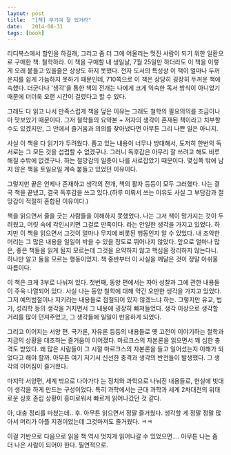 ```yaml
---
layout: post
title:  "[책] 무기여 잘 있거라"
date:   2014-08-31
tags: [book]
---
```


리디북스에서 할인을 하길래, 그리고 좀 더 그에 어울리는 멋진 사람이 되기 위한 일환으로 구매한 책. 철학하라. 이 책을 구매할 내 생일날, 7월 25일만 하더라도 이 책을 이렇게 오래 붙들고 있을줄은 상상도 하지 못했다. 전자 도서의 특성상 이 책이 얼마나 두꺼운지를 쉽게 가늠하지 못하기 때문인데, 710쪽으로 이 책은 상당히 굉장히 두꺼운 책에 속했다. 더군다나 '생각'을 통한 책의 전개는 나에게 크게 익숙한 독서 방식이 아니었기 때문에 더더욱 오랜 시간이 걸렸다고 할 수 있다. 

  그래도 다 읽고 나서 만족스럽게 책을 덮은 이유는 그래도 철학의 필요의의를 조금이나마 맛보았기 때문이다. 그저 철학들의 요약본 + 저자의 생각이 혼재된 책이라고 치부할 수도 있겠지만, 그 안에서 즐거움과 의의를 찾아냈다면 아무튼 그리 나쁜 일은 아니지. 

  사실 이 책을 다 읽기가 두려웠다. 품고 있는 내용이 너무나 방대해서, 도저히 한번의 독서로는 그 모든 것을 섭렵할 수 없겠구나. 그러니 독후감은 아무리 잘 쓰려고 해도 비루해질 수밖에 없겠구나. 하는 절망감의 일종이 나를 사로잡았기 때문이다. 몇십쪽 밖에 남지 않은 책을 토일요일 계속 붙들고 있었던 이유이다. 

  그렇지만 끝은 언제나 존재하고 생각의 전개, 책의 활자 등등이 모두 그러했다. 나는 결국 책을 끝냈고, 결국 독후감을 쓰고 있다.(하루 미뤄서 쓰는 이유도 사실 그 부담감과 절망감이 적절히 혼합된 이유이다.) 

  책을 읽으면서 줄을 긋는 사람들을 이해하지 못했었다. 나는 그저 책이 망가지는 것이 두려웠고, 머릿 속에 각인시키면 그걸로 만족이다. 라는 안일한 생각을 가지고 있었다. 하지만 이 책을 읽으면서 그것이 얼마나 무지에 비롯된 행동인지 알 수 있었다. 내 조악한 머리는 그 많은 내용을 일일이 박을 수 있을 정도로 뛰어나지 않았다. 앞으로 얼마나 많은, 좋은 책들을 읽게 될지 모르는데 그것을 요약하지 않고 핵심을 정리하지 않는다니. 하나만 알고 둘을 모르는 행동이었지. 책 중반부터 이 사실을 깨달은 것이 정말 아쉬울 따름이다. 

  이 책은 크게 3부로 나눠져 있다. 첫번째, 동양 편에서는 자아 성찰과 그에 관한 내용들이 주욱 나열되어 있다. 사실 나는 동양 철학에 대해 약간 오만한 생각을 가지고 있었다. 그저 예의범절이나 지키라는 내용들로 점철되어 있지 않겠느냐 하는. 그렇지만 유교, 법가, 성리학 등의 생각을 거치면서 그 내용에 굉장히 빠져들었다. 생각 이상으로 생각할 거리를 많이 던져주었고, 그 생각들에 일일이 반응하게 되었다. 

  그리고 이어지는 서양 편. 국가론, 자유론 등등의 내용들로 옛 고전이 이야기하는 철학과 지금의 상황을 대조하는 즐거움이 이어졌다. 마르크스의 자본론을 읽으면서 꽤 심한 충격도 받았다. 왜 많은 사람들이 그 시절 마르크스의 자본론을 들고 일어섰는지 이해가 되었다고 해야 할까. 아무튼 여기 저기서 신선한 충격과 생각의 반전들이 발생했다. 그 생각의 이어짐이 즐거웠다. 

  마지막 서양편, 세계 밖으로 나아가다 는 정치와 과학으로 나눠진 내용들로, 현실에 빗대어 생각을 하게 만드는 구성이었다. 특히 과학에서는 근대 과학과 세계 2차대전의 위태로운 상호 존립 상황이 흥미로워서 빠르게 읽어나갔던 것 같다. 

  아, 대충 정리를 마쳤는데.. 후. 아무튼 읽으면서 정말 즐거웠다. 생각할 게 정말 정말 많아서 머리가 아플 지경이었는데 그것마저도 즐거웠다. ㅋㅋ 

  이걸 기반으로 다음으로 읽을 책 역시 멋지게 읽어나갈 수 있었으면.... 아무튼 나는 좀 더 나은 사람이 되어야 한다. 필연적으로.